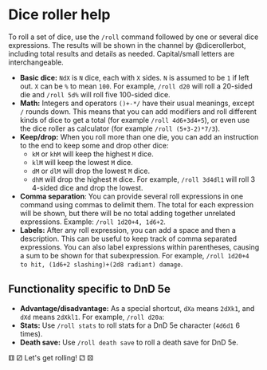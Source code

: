 # Dice roller help
To roll a set of dice, use the `/roll` command followed by one or several dice expressions.
The results will be shown in the channel by @dicerollerbot, including total results and details as needed.
Capital/small letters are interchangeable.

- **Basic dice:**
  `NdX` is `N` dice, each with `X` sides.
  `N` is assumed to be `1` if left out.
  `X` can be `%` to mean `100`.
  For example, `/roll d20` will roll a 20-sided die and `/roll 5d%` will roll five 100-sided dice.
- **Math:**
  Integers and operators `()+-*/` have their usual meanings, except `/` rounds down.
  This means that you can add modifiers and roll different kinds of dice to get a total (for example `/roll 4d6+3d4+5`), or even use the dice roller as calculator (for example `/roll (5+3-2)*7/3`).
- **Keep/drop:**
  When you roll more than one die, you can add an instruction to the end to keep some and drop other dice:
  - `kM` or `khM` will keep the highest `M` dice.
  - `klM` will keep the lowest `M` dice.
  - `dM` or `dlM` will drop the lowest `M` dice.
  - `dhM` will drop the highest `M` dice.
  For example, `/roll 3d4dl1` will roll 3 4-sided dice and drop the lowest.
- **Comma separation**:
  You can provide several roll expressions in one command using commas to delimit them.
  The total for each expression will be shown, but there will be no total adding together unrelated expressions.
  Example: `/roll 1d20+4, 1d6+2`.
- **Labels:**
  After any roll expression, you can add a space and then a description.
  This can be useful to keep track of comma separated expressions.
  You can also label expressions within parentheses, causing a sum to be shown for that subexpression.
  For example, `/roll 1d20+4 to hit, (1d6+2 slashing)+(2d8 radiant) damage`.

## Functionality specific to DnD 5e
- **Advantage/disadvantage:**
  As a special shortcut, `dXa` means `2dXk1`, and `dXd` means `2dXkl1`.
  For example, `/roll d20a`:
- **Stats:**
  Use `/roll stats` to roll stats for a DnD 5e character (`4d6d1` 6 times).
- **Death save:**
  Use `/roll death save` to roll a death save for DnD 5e.

⚅ ⚂ Let's get rolling! ⚁ ⚄
